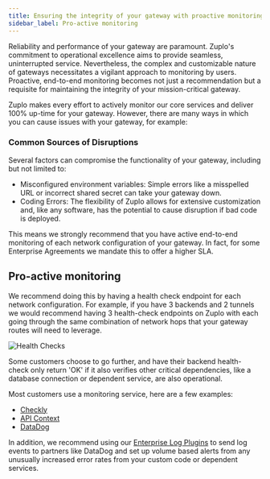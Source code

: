```yaml
---
title: Ensuring the integrity of your gateway with proactive monitoring
sidebar_label: Pro-active monitoring
---
```


Reliability and performance of your gateway are paramount. Zuplo's commitment to
operational excellence aims to provide seamless, uninterrupted service.
Nevertheless, the complex and customizable nature of gateways necessitates a
vigilant approach to monitoring by users. Proactive, end-to-end monitoring
becomes not just a recommendation but a requisite for maintaining the integrity
of your mission-critical gateway.

Zuplo makes every effort to actively monitor our core services and deliver 100%
up-time for your gateway. However, there are many ways in which you can cause
issues with your gateway, for example:

### Common Sources of Disruptions

Several factors can compromise the functionality of your gateway, including but
not limited to:

- Misconfigured environment variables: Simple errors like a misspelled URL or
  incorrect shared secret can take your gateway down.
- Coding Errors: The flexibility of Zuplo allows for extensive customization
  and, like any software, has the potential to cause disruption if bad code is
  deployed.

This means we strongly recommend that you have active end-to-end monitoring of
each network configuration of your gateway. In fact, for some Enterprise
Agreements we mandate this to offer a higher SLA.

## Pro-active monitoring

We recommend doing this by having a health check endpoint for each network
configuration. For example, if you have 3 backends and 2 tunnels we would
recommend having 3 health-check endpoints on Zuplo with each going through the
same combination of network hops that your gateway routes will need to leverage.

![Health Checks](https://cdn.zuplo.com/uploads/health-checks.png)

Some customers choose to go further, and have their backend health-check only
return 'OK' if it also verifies other critical dependencies, like a database
connection or dependent service, are also operational.

Most customers use a monitoring service, here are a few examples:

- [Checkly](https://checklyhq.com)
- [API Context](https://apicontext.com)
- [DataDog](https://www.datadoghq.com/dg/apm/synthetics/api-test)

In addition, we recommend using our
[Enterprise Log Plugins](https://zuplo.com/docs/articles/log-plugins#plugins) to
send log events to partners like DataDog and set up volume based alerts from any
unusually increased error rates from your custom code or dependent services.
